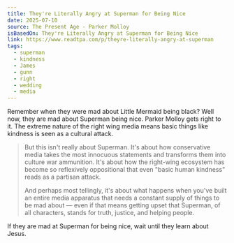 ```yaml
---
title: They're Literally Angry at Superman for Being Nice
date: 2025-07-10
source: The Present Age - Parker Molloy
isBasedOn: They're Literally Angry at Superman for Being Nice
link: https://www.readtpa.com/p/theyre-literally-angry-at-superman
tags:
  - superman
  - kindness
  - James
  - gunn
  - right
  - wedding
  - media
---
```

Remember when they were mad about Little Mermaid being black? Well now, they are mad about Superman being nice. Parker Molloy gets right to it. The extreme nature of the right wing media means basic things like kindness is seen as a cultural attack.

> But this isn't really about Superman. It's about how conservative media takes the most innocuous statements and transforms them into culture war ammunition. It's about how the right-wing ecosystem has become so reflexively oppositional that even "basic human kindness" reads as a partisan attack.
> 
> And perhaps most tellingly, it's about what happens when you've built an entire media apparatus that needs a constant supply of things to be mad about — even if that means getting upset that Superman, of all characters, stands for truth, justice, and helping people.

If they are mad at Superman for being nice, wait until they learn about Jesus.

